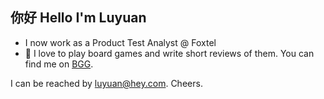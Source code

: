 ## 你好 Hello I'm Luyuan

- I now work as a Product Test Analyst @ Foxtel
- 🎲 I love to play board games and write short reviews of them. You can find me on [BGG](https://boardgamegeek.com/user/EatMoreSushi). 

I can be reached by luyuan@hey.com. Cheers.
